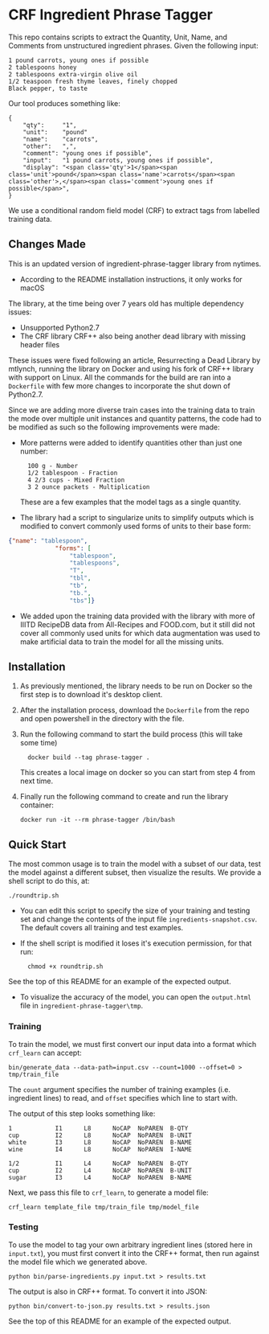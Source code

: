 # CRF Ingredient Phrase Tagger

This repo contains scripts to extract the Quantity, Unit, Name, and Comments
from unstructured ingredient phrases. Given the following input:

    1 pound carrots, young ones if possible
    2 tablespoons honey
    2 tablespoons extra-virgin olive oil
    1/2 teaspoon fresh thyme leaves, finely chopped
    Black pepper, to taste

Our tool produces something like:

    {
        "qty":     "1",
        "unit":    "pound"
        "name":    "carrots",
        "other":   ",",
        "comment": "young ones if possible",
        "input":   "1 pound carrots, young ones if possible",
        "display": "<span class='qty'>1</span><span class='unit'>pound</span><span class='name'>carrots</span><span class='other'>,</span><span class='comment'>young ones if possible</span>",
    }

We use a conditional random field model (CRF) to extract tags from labelled
training data.

## Changes Made

This is an updated version of ingredient-phrase-tagger library from nytimes. 
* According to the README installation instructions, it only works for macOS

The library, at the time being over 7 years old has multiple dependency issues:
* Unsupported Python2.7
* The CRF library CRF++ also being another dead library with missing header files

These issues were fixed following an article, Resurrecting a Dead Library by mtlynch, running
the library on Docker and using his fork of CRF++ library with support on Linux. All the commands for
the build are ran into a `Dockerfile` with few more changes to incorporate the shut down of Python2.7.

Since we are adding more diverse train cases into the training data to train the mode over
multiple unit instances and quantity patterns, the code had to be modified as such so the following
improvements were made:

* More patterns were added to identify quantities other than just one number:

        100 g - Number
        1/2 tablespoon - Fraction
        4 2/3 cups - Mixed Fraction
        3 2 ounce packets - Multiplication
  
  These are a few examples that the model tags as a single quantity.

* The library had a script to singularize units to simplify outputs which is modified
to convert commonly used forms of units to their base form:
```json
{"name": "tablespoon",
             "forms": [
                 "tablespoon",
                 "tablespoons",
                 "T",
                 "tbl",
                 "tb",
                 "tb.",
                 "tbs"]}
```

* We added upon the training data provided with the library with more of
IIITD RecipeDB data from All-Recipes and FOOD.com, but it still did not cover all commonly used
units for which data augmentation was used to make artificial data to train the model for all the missing
units.

## Installation

1. As previously mentioned, the library needs to be run on Docker so the first step is to download it's desktop client.
2. After the installation process, download the `Dockerfile` from the repo and open powershell in the directory with the file.
3. Run the following command to start the build process (this will take some time)

         docker build --tag phrase-tagger .
   
   This creates a local image on docker so you can start from step 4 from next time.
5. Finally run the following command to create and run the library container:

       docker run -it --rm phrase-tagger /bin/bash

## Quick Start

The most common usage is to train the model with a subset of our data, test the
model against a different subset, then visualize the results. We provide a shell
script to do this, at:

    ./roundtrip.sh

* You can edit this script to specify the size of your training and testing set and change the contents of the input file `ingredients-snapshot.csv`.
The default covers all training and test examples.
* If the shell script is modified it loses it's execution permission, for that run:

        chmod +x roundtrip.sh

See the top of this README for an example of the expected output.
* To visualize the accuracy of the model, you can open the `output.html` file in `ingredient-phrase-tagger\tmp`.

### Training

To train the model, we must first convert our input data into a format which
`crf_learn` can accept:

    bin/generate_data --data-path=input.csv --count=1000 --offset=0 > tmp/train_file

The `count` argument specifies the number of training examples (i.e. ingredient
lines) to read, and `offset` specifies which line to start with.

The output of this step looks something like:

    1            I1      L8      NoCAP  NoPAREN  B-QTY
    cup          I2      L8      NoCAP  NoPAREN  B-UNIT
    white        I3      L8      NoCAP  NoPAREN  B-NAME
    wine         I4      L8      NoCAP  NoPAREN  I-NAME

    1/2          I1      L4      NoCAP  NoPAREN  B-QTY
    cup          I2      L4      NoCAP  NoPAREN  B-UNIT
    sugar        I3      L4      NoCAP  NoPAREN  B-NAME


Next, we pass this file to `crf_learn`, to generate a model file:

    crf_learn template_file tmp/train_file tmp/model_file


### Testing

To use the model to tag your own arbitrary ingredient lines (stored here in
`input.txt`), you must first convert it into the CRF++ format, then run against
the model file which we generated above.

    python bin/parse-ingredients.py input.txt > results.txt

The output is also in CRF++ format. To convert it into JSON:

    python bin/convert-to-json.py results.txt > results.json

See the top of this README for an example of the expected output.




[crfpp]:    https://taku910.github.io/crfpp/

